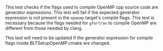 This test checks if the flags used to compile OpenMP cpp source code
are generator expressions.  This test will fail if the expected generator 
expression is not present in the `openmp` target's compile flags.  This test 
is necessary because the flags needed for `gfortran` to compile OpenMP are 
different from those needed by clang.

This test will need to be updated if the generator expression for compile flags
inside BLTSetupOpenMP.cmake are changed.
